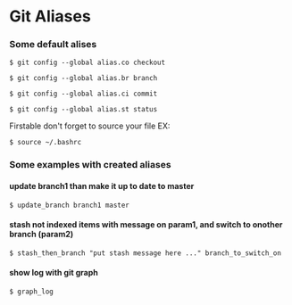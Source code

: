 # Git Aliases

### Some default alises
```shell
$ git config --global alias.co checkout

$ git config --global alias.br branch

$ git config --global alias.ci commit

$ git config --global alias.st status
```

Firstable don't forget to source your file
EX:
```shell
$ source ~/.bashrc
```

### Some examples with created aliases

#### update branch1 than make it up to date to master
```shell
$ update_branch branch1 master
```
#### stash not indexed items with message on param1, and switch to onother branch (param2)
```shell
$ stash_then_branch "put stash message here ..." branch_to_switch_on
```
#### show log with git graph
```shell
$ graph_log
```
